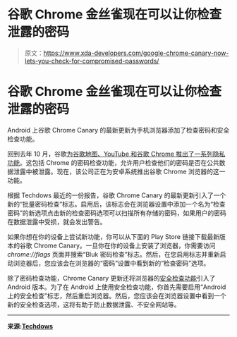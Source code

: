 # 谷歌 Chrome 金丝雀现在可以让你检查泄露的密码

> 原文：<https://www.xda-developers.com/google-chrome-canary-now-lets-you-check-for-compromised-passwords/>

# 谷歌 Chrome 金丝雀现在可以让你检查泄露的密码

Android 上谷歌 Chrome Canary 的最新更新为手机浏览器添加了检查密码和安全检查功能。

回到去年 10 月，谷歌[为谷歌地图、YouTube 和谷歌 Chrome 推出了一系列隐私功能](https://www.xda-developers.com/privacy-features-coming-google-maps-youtube-chrome/)。这包括 Chrome 的密码检查功能，允许用户检查他们的密码是否在公共数据泄露中被泄露。现在，该公司正在为安卓系统推出谷歌 Chrome 浏览器的这一功能。

根据 Techdows 最近的一份报告，谷歌 Chrome Canary 的最新更新引入了一个新的“批量密码检查”标志。启用后，该标志会在浏览器设置中添加一个名为“检查密码”的新选项点击新的检查密码选项可以扫描所有存储的密码，如果用户的密码在数据泄露中受损，就会发出警告。

如果你想在你的设备上尝试新功能，你可以从下面的 Play Store 链接下载最新版本的谷歌 Chrome Canary。一旦你在你的设备上安装了浏览器，你需要访问 *chrome://flags* 页面并搜索“Bluk 密码检查”标志。然后，在您启用标志并重新启动浏览器后，您应该会在浏览器的“密码”设置中看到新的“检查密码”选项。

除了密码检查功能，Chrome Canary 更新还将浏览器的[安全检查功能](https://www.xda-developers.com/google-chrome-83-privacy-controls-safety-check/)引入了 Android 版本。为了在 Android 上使用安全检查功能，你首先需要启用“Android 上的安全检查”标志，然后重启浏览器。然后，您应该会在浏览器设置中看到一个新的安全检查选项，这将有助于防止数据泄露、不安全网站等。

* * *

**来源:[Techdows](https://techdows.com/2020/08/chrome-android-check-compromised-passwords.html)**